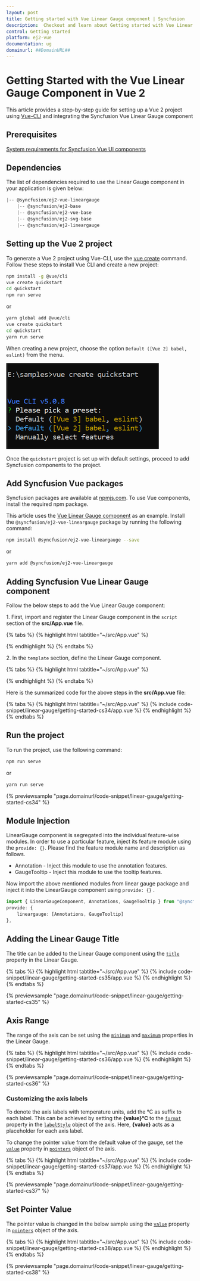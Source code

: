 ```yaml
---
layout: post
title: Getting started with Vue Linear Gauge component | Syncfusion
description:  Checkout and learn about Getting started with Vue Linear Gauge component of Syncfusion Essential JS 2 and more details.
control: Getting started 
platform: ej2-vue
documentation: ug
domainurl: ##DomainURL##
---
```


# Getting Started with the Vue Linear Gauge Component in Vue 2

This article provides a step-by-step guide for setting up a Vue 2 project using [Vue-CLI](https://cli.vuejs.org/) and integrating the Syncfusion Vue Linear Gauge component

## Prerequisites

[System requirements for Syncfusion Vue UI components](https://ej2.syncfusion.com/vue/documentation/system-requirements/)

## Dependencies

The list of dependencies required to use the Linear Gauge component in your application is given below:

```javascript
|-- @syncfusion/ej2-vue-lineargauge
    |-- @syncfusion/ej2-base
    |-- @syncfusion/ej2-vue-base
    |-- @syncfusion/ej2-svg-base
    |-- @syncfusion/ej2-lineargauge
```

## Setting up the Vue 2 project

To generate a Vue 2 project using Vue-CLI, use the [vue create](https://cli.vuejs.org/#getting-started) command. Follow these steps to install Vue CLI and create a new project:

```bash
npm install -g @vue/cli
vue create quickstart
cd quickstart
npm run serve
```

or

```bash
yarn global add @vue/cli
vue create quickstart
cd quickstart
yarn run serve
```

When creating a new project, choose the option `Default ([Vue 2] babel, eslint)` from the menu.

![Vue 2 project](../appearance/images/vue2-terminal.png)

Once the `quickstart` project is set up with default settings, proceed to add Syncfusion components to the project.

## Add Syncfusion Vue packages

Syncfusion packages are available at [npmjs.com](https://www.npmjs.com/search?q=ej2-vue). To use Vue components, install the required npm package.

This article uses the [Vue Linear Gauge component](https://www.syncfusion.com/vue-components/vue-linear-gauge) as an example. Install the `@syncfusion/ej2-vue-lineargauge` package by running the following command:

```bash
npm install @syncfusion/ej2-vue-lineargauge --save
```
or

```bash
yarn add @syncfusion/ej2-vue-lineargauge
```

## Adding Syncfusion Vue Linear Gauge component

Follow the below steps to add the Vue Linear Gauge component:

1\. First, import and register the Linear Gauge component in the `script` section of the **src/App.vue** file.

{% tabs %}
{% highlight html tabtitle="~/src/App.vue" %}

<script>
import { LinearGaugeComponent } from '@syncfusion/ej2-vue-lineargauge';

export default {
    components: {
        'ejs-lineargauge': LinearGaugeComponent
    }
}
</script>

{% endhighlight %}
{% endtabs %}

2\. In the `template` section, define the Linear Gauge component.

{% tabs %}
{% highlight html tabtitle="~/src/App.vue" %}

<template>
    <div id="app">
    <ejs-lineargauge></ejs-lineargauge>
  </div>
</template>

{% endhighlight %}
{% endtabs %}

Here is the summarized code for the above steps in the **src/App.vue** file:

{% tabs %}
{% highlight html tabtitle="~/src/App.vue" %}
{% include code-snippet/linear-gauge/getting-started-cs34/app.vue %}
{% endhighlight %}
{% endtabs %}

## Run the project

To run the project, use the following command:

```bash
npm run serve
```

or

```bash
yarn run serve
```

{% previewsample "page.domainurl/code-snippet/linear-gauge/getting-started-cs34" %}

## Module Injection

LinearGauge component is segregated into the individual feature-wise modules. In order to use a particular feature, inject its feature module using the `provide: {}`. Please find the feature module name and description as follows.

* Annotation -  Inject this module to use the annotation features.
* GaugeTooltip - Inject this module to use the tooltip features.

Now import the above mentioned modules from linear gauge package and inject it into the LinearGauge component using `provide: {}` .

```ts
import { LinearGaugeComponent, Annotations, GaugeTooltip } from "@syncfusion/ej2-vue-lineargauge";
provide: {
    lineargauge: [Annotations, GaugeTooltip]
},

```

## Adding the Linear Gauge Title

The title can be added to the Linear Gauge component using the [`title`](https://ej2.syncfusion.com/vue/documentation/api/linear-gauge/linearGaugeModel#title-string) property in the Linear Gauge.

{% tabs %}
{% highlight html tabtitle="~/src/App.vue" %}
{% include code-snippet/linear-gauge/getting-started-cs35/app.vue %}
{% endhighlight %}
{% endtabs %}
        
{% previewsample "page.domainurl/code-snippet/linear-gauge/getting-started-cs35" %}

## Axis Range

The range of the axis can be set using the [`minimum`](https://ej2.syncfusion.com/vue/documentation/api/linear-gauge/axis#minimum-number) and [`maximum`](https://ej2.syncfusion.com/vue/documentation/api/linear-gauge/axis#maximum-number) properties in the Linear Gauge.

{% tabs %}
{% highlight html tabtitle="~/src/App.vue" %}
{% include code-snippet/linear-gauge/getting-started-cs36/app.vue %}
{% endhighlight %}
{% endtabs %}
        
{% previewsample "page.domainurl/code-snippet/linear-gauge/getting-started-cs36" %}

### Customizing the axis labels

To denote the axis labels with temperature units, add the °C as suffix to each label. This can be achieved by setting the **{value}°C** to the [`format`](https://ej2.syncfusion.com/vue/documentation/api/linear-gauge/labelModel/#format-string) property in the [`labelStyle`](https://ej2.syncfusion.com/vue/documentation/api/linear-gauge/axis#labelstyle-labelmodel) object of the axis. Here, **{value}** acts as a placeholder for each axis label.

To change the pointer value from the default value of the gauge, set the [`value`](https://ej2.syncfusion.com/vue/documentation/api/linear-gauge/pointer/#value-number) property in [`pointers`](https://ej2.syncfusion.com/vue/documentation/api/linear-gauge/pointerModel/) object of the axis.

{% tabs %}
{% highlight html tabtitle="~/src/App.vue" %}
{% include code-snippet/linear-gauge/getting-started-cs37/app.vue %}
{% endhighlight %}
{% endtabs %}
        
{% previewsample "page.domainurl/code-snippet/linear-gauge/getting-started-cs37" %}

## Set Pointer Value

The pointer value is changed in the below sample using the [`value`](https://ej2.syncfusion.com/vue/documentation/api/linear-gauge/pointer/#value-number) property in [`pointers`](https://ej2.syncfusion.com/vue/documentation/api/linear-gauge/pointer) object of the axis.

{% tabs %}
{% highlight html tabtitle="~/src/App.vue" %}
{% include code-snippet/linear-gauge/getting-started-cs38/app.vue %}
{% endhighlight %}
{% endtabs %}
        
{% previewsample "page.domainurl/code-snippet/linear-gauge/getting-started-cs38" %}